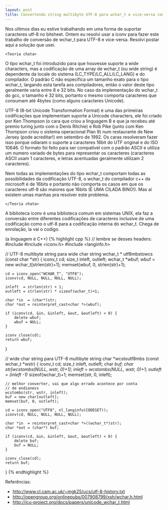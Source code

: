```yaml
---
layout: post
title: Convertendo string multibyte UTF-8 para wchar_t e vice-versa com iconv
---
```


Nos ultimos dias eu estive trabalhando em uma forma de suportar  caracteres utf-8 no bitsheet. Ontem eu resolvi usar a iconv para fazer  este trabalho de conversão de wchar_t para UTF-8 e vice-versa. Resolvi  postar aqui a solução que usei.

	<Teoria chata>

O tipo wchar_t foi introduzido para que houvesse suporte a wide  characters, mas a codificação de uma array de wchar_t (ou wide string) é  dependente da locale do sistema (LC_TYPE/LC_ALL/LC_LANG) e do  compilador. O padrão C não especifica um tamanho exato para o tipo  wchar_t, largando esta tarefa aos compiladores, então o valor deste tipo  geralmente varia entre 8 e 32 bits. No caso da implementação do wchar_t  do gcc, o tamanho é 32 bits, portanto o mesmo comporta caracteres que  consumam até 4bytes (como alguns caracteres Unicode).

UTF-8 (8-bit Unicode Transformation Format) é uma das primeiras  codificações que implementam suporte a Unicode characters, ele foi  criado por Ken Thompson (o cara que criou a linguagem B e que ja recebeu  até premio turing junto com o Denis Ritchie) e Rob Pike (junto com Ken  Thompson criou o sistema operacional Plan 9) num restaurante de New  Jersey (pode acreditar!) em setembro de 1992. Os caras resolveram fazer  isso porque odiaram o suporte a caracteres 16bit do UTF original e do  ISO 10646. O formato foi feito para ser compatível com o padrão ASCII e  utiliza um numero variado de bytes para representar os caracteres  (caracteres ASCII usam 1 caracteres, e letras acentuadas geralmente  utilizam 2 caracteres).

Nem todas as implementações do tipo wchar_t comportam todas as  possibilidades da codificação UTF-8, o wchar_t do compilador c++ da  microsoft é de 16bits e portanto não comporta os casos em que os  caracteres utf-8 são maiores que 16bits (É UMA CILADA BINO!). Mas aí  existem umas manhas pra resolver este problema.

	</Teoria chata>

A biblioteca iconv é uma biblioteca comum em sistemas UNIX, ela faz a  conversão entre diferentes codificações de caracteres inclusive de uma  codificação como o utf-8 para a codificação interna do wchar_t. Chega de  enrolação, la vai o codigo.

(a linguagem é C++)
{% highlight cpp %}
// lembre se desses headers:
#include <cwchar>
#include <iconv.h>
#include <langinfo.h>

// UTF-8 multibyte string para wide char string
wchar_t * utf8mbstowcs (const char *str) {
	iconv_t cd;
	size_t inleft, outleft;
	wchar_t *wbuf;
	wbuf = new wchar_t[strlen(str)+1];
	memset(wbuf, 0, strlen(str)+1);

	cd = iconv_open("WCHAR_T", "UTF8");
	iconv(cd, NULL, NULL, NULL, NULL);

	inleft  = strlen(str) + 1;
	outleft = strlen(str) * sizeof(wchar_t)+1;

	char *in  = (char*)str;
	char *out = reinterpret_cast<char *>(wbuf);
	
	if (iconv(cd, &in, &inleft, &out, &outleft) < 0) {
		delete wbuf;
		wbuf = NULL;
	}

	iconv_close(cd);
	return wbuf;
}
 
// wide char string para UTF-8 multibyte string
char *wcstoutf8mbs (const wchar_t *wstr) {
	iconv_t cd;
	size_t inleft, outleft;
	char *buf;
	char str[wcstombs(NULL, wstr, 0)+1];
	inleft  = wcstombs(NULL, wstr, 0)+1;
	outleft = (inleft -1)* sizeof(wchar_t)+1;
	memset(str, 0, inleft);
	
	// melhor converter, vai que algo errado acontece por conta
	// de endianess
	wcstombs(str, wstr, inleft); 
	buf = new char[outleft];
	memset(buf, 0, outleft);
	
	cd = iconv_open("UTF8", nl_langinfo(CODESET));
	iconv(cd, NULL, NULL, NULL, NULL);
	
	char *in  = reinterpret_cast<char *>((wchar_t*)str);
	char *out = (char*) buf;
	
	if (iconv(cd, &in, &inleft, &out, &outleft) < 0) {
		delete buf;
		buf = NULL;
	}

	iconv_close(cd);
	return buf;
}
{% endhighlight %}

Referências:

* http://www.cl.cam.ac.uk/~mgk25/ucs/utf-8-history.txt
* http://opengroup.org/onlinepubs/007908799/xsh/wchar.h.html
* http://icu-project.org/docs/papers/unicode_wchar_t.html
